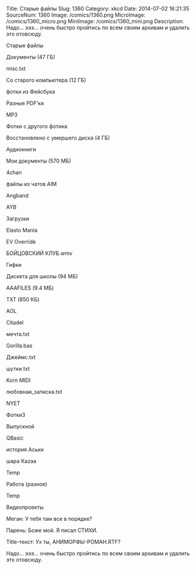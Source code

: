 Title: Старые файлы 
Slug: 1360 
Category: xkcd 
Date: 2014-07-02 16:21:35 
SourceNum: 1360 
Image: /comics/1360.png 
MicroImage: /comics/1360_micro.png 
MiniImage: /comics/1360_mini.png 
Description: Надо… эээ… очень быстро пройтись по всем своим архивам и удалить это отовсюду. 

Старые файлы

Документы (47 ГБ)

misc.txt

Со старого компьютера (12 ГБ)

фотки из Фейсбука

Разные PDF’ки

MP3

Фотки с другого фотика

Восстановлено с умершего диска (4 ГБ)

Аудиокниги

Мои документы (570 МБ)

4chan

файлы из чатов AIM

Angband

AYB

Загрузки

Elasto Mania

EV Override

БОЙЦОВСКИЙ КЛУБ.wmv

Гифки

Дискета для школы (94 МБ)

AAAFILES (9.4 МБ)

TXT (850 КБ)

AOL

Citadel

мечта.txt

Gorilla.bas

Джеймс.txt

шутки.txt

Korn MIDI

любовная_записка.txt

NYET

Фотки3

Выпускной

QBasic

история Аськи

шара Kazaa

Temp

Работа (разное)

Temp

Видеопроекты

Меган: У тебя там все в порядке?

Парень: Боже мой. Я писал СТИХИ.

Title-текст: Ух ты, АНИМОРФЫ-РОМАН.RTF?

Надо… эээ… очень быстро пройтись по всем своим архивам и удалить это отовсюду.